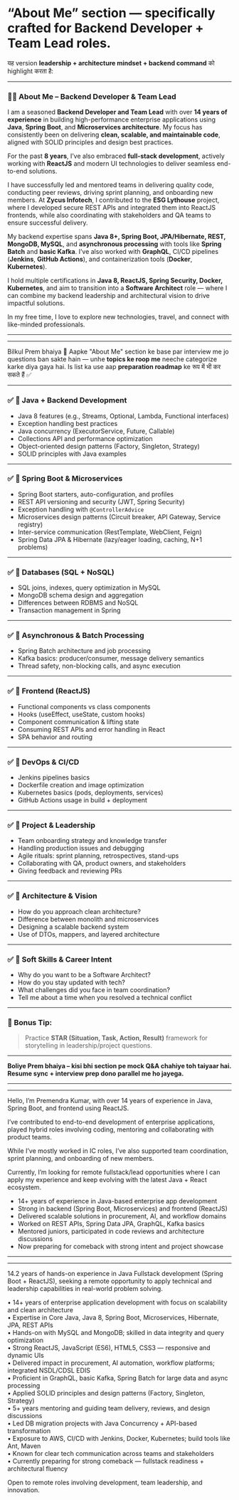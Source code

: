 # **“About Me” section** — specifically crafted for **Backend Developer + Team Lead** roles. 
यह version **leadership + architecture mindset + backend command** को highlight करता है:

---

### 🧑‍💼 **About Me – Backend Developer & Team Lead**

I am a seasoned **Backend Developer and Team Lead** with over **14 years of experience** in building high-performance enterprise applications using **Java**, **Spring Boot**, and **Microservices architecture**. My focus has consistently been on delivering **clean, scalable, and maintainable code**, aligned with SOLID principles and design best practices.

For the past **8 years**, I’ve also embraced **full-stack development**, actively working with **ReactJS** and modern UI technologies to deliver seamless end-to-end solutions.

I have successfully led and mentored teams in delivering quality code, conducting peer reviews, driving sprint planning, and onboarding new members. At **Zycus Infotech**, I contributed to the **ESG Lythouse** project, where I developed secure REST APIs and integrated them into ReactJS frontends, while also coordinating with stakeholders and QA teams to ensure successful delivery.

My backend expertise spans **Java 8+, Spring Boot, JPA/Hibernate, REST, MongoDB, MySQL**, and **asynchronous processing** with tools like **Spring Batch** and **basic Kafka**. I’ve also worked with **GraphQL**, CI/CD pipelines (**Jenkins**, **GitHub Actions**), and containerization tools (**Docker**, **Kubernetes**).

I hold multiple certifications in **Java 8, ReactJS, Spring Security, Docker, Kubernetes**, and aim to transition into a **Software Architect** role — where I can combine my backend leadership and architectural vision to drive impactful solutions.

In my free time, I love to explore new technologies, travel, and connect with like-minded professionals.




---
---

Bilkul Prem bhaiya 🙏
Aapke "About Me" section ke base par interview me jo questions ban sakte hain — unhe **topics ke roop me** neeche categorize karke diya gaya hai. Is list ka use aap **preparation roadmap** ke रूप में भी कर सकते हैं ✅

---

### ✅ 🔹 **Java + Backend Development**

* Java 8 features (e.g., Streams, Optional, Lambda, Functional interfaces)
* Exception handling best practices
* Java concurrency (ExecutorService, Future, Callable)
* Collections API and performance optimization
* Object-oriented design patterns (Factory, Singleton, Strategy)
* SOLID principles with Java examples

---

### ✅ 🔹 **Spring Boot & Microservices**

* Spring Boot starters, auto-configuration, and profiles
* REST API versioning and security (JWT, Spring Security)
* Exception handling with `@ControllerAdvice`
* Microservices design patterns (Circuit breaker, API Gateway, Service registry)
* Inter-service communication (RestTemplate, WebClient, Feign)
* Spring Data JPA & Hibernate (lazy/eager loading, caching, N+1 problems)

---

### ✅ 🔹 **Databases (SQL + NoSQL)**

* SQL joins, indexes, query optimization in MySQL
* MongoDB schema design and aggregation
* Differences between RDBMS and NoSQL
* Transaction management in Spring

---

### ✅ 🔹 **Asynchronous & Batch Processing**

* Spring Batch architecture and job processing
* Kafka basics: producer/consumer, message delivery semantics
* Thread safety, non-blocking calls, and async execution

---

### ✅ 🔹 **Frontend (ReactJS)**

* Functional components vs class components
* Hooks (useEffect, useState, custom hooks)
* Component communication & lifting state
* Consuming REST APIs and error handling in React
* SPA behavior and routing

---

### ✅ 🔹 **DevOps & CI/CD**

* Jenkins pipelines basics
* Dockerfile creation and image optimization
* Kubernetes basics (pods, deployments, services)
* GitHub Actions usage in build + deployment

---

### ✅ 🔹 **Project & Leadership**

* Team onboarding strategy and knowledge transfer
* Handling production issues and debugging
* Agile rituals: sprint planning, retrospectives, stand-ups
* Collaborating with QA, product owners, and stakeholders
* Giving feedback and reviewing PRs

---

### ✅ 🔹 **Architecture & Vision**

* How do you approach clean architecture?
* Difference between monolith and microservices
* Designing a scalable backend system
* Use of DTOs, mappers, and layered architecture

---

### ✅ 🔹 **Soft Skills & Career Intent**

* Why do you want to be a Software Architect?
* How do you stay updated with tech?
* What challenges did you face in team coordination?
* Tell me about a time when you resolved a technical conflict

---

### 🧠 Bonus Tip:

> Practice **STAR (Situation, Task, Action, Result)** framework for storytelling in leadership/project questions.

---

**Boliye Prem bhaiya – kisi bhi section pe mock Q\&A chahiye toh taiyaar hai. Resume sync + interview prep dono parallel me ho jayega.**





---
---

Hello, I’m Premendra Kumar, with over 14 years of experience in Java, Spring Boot, and frontend using ReactJS.

I’ve contributed to end-to-end development of enterprise applications, played hybrid roles involving coding, mentoring and collaborating with product teams.

While I’ve mostly worked in IC roles, I’ve also supported team coordination, sprint planning, and onboarding of new members.

Currently, I’m looking for remote fullstack/lead opportunities where I can apply my experience and keep evolving with the latest Java + React ecosystem.


- 14+ years of experience in Java-based enterprise app development  
- Strong in backend (Spring Boot, Microservices) and frontend (ReactJS)  
- Delivered scalable solutions in procurement, AI, and workflow domains  
- Worked on REST APIs, Spring Data JPA, GraphQL, Kafka basics  
- Mentored juniors, participated in code reviews and architecture discussions  
- Now preparing for comeback with strong intent and project showcase

---
---

14.2 years of hands-on experience in Java Fullstack development (Spring Boot + ReactJS), seeking a remote opportunity to apply technical and leadership capabilities in real-world problem solving.

• 14+ years of enterprise application development with focus on scalability and clean architecture  
• Expertise in Core Java, Java 8, Spring Boot, Microservices, Hibernate, JPA, REST APIs  
• Hands-on with MySQL and MongoDB; skilled in data integrity and query optimization  
• Strong ReactJS, JavaScript (ES6), HTML5, CSS3 — responsive and dynamic UIs  
• Delivered impact in procurement, AI automation, workflow platforms; integrated NSDL/CDSL EDIS  
• Proficient in GraphQL, basic Kafka, Spring Batch for large data and async processing  
• Applied SOLID principles and design patterns (Factory, Singleton, Strategy)  
• 5+ years mentoring and guiding team delivery, reviews, and design discussions  
• Led DB migration projects with Java Concurrency + API-based transformation  
• Exposure to AWS, CI/CD with Jenkins, Docker, Kubernetes; build tools like Ant, Maven  
• Known for clear tech communication across teams and stakeholders  
• Currently preparing for strong comeback — fullstack readiness + architectural fluency

Open to remote roles involving development, team leadership, and innovation.
 
